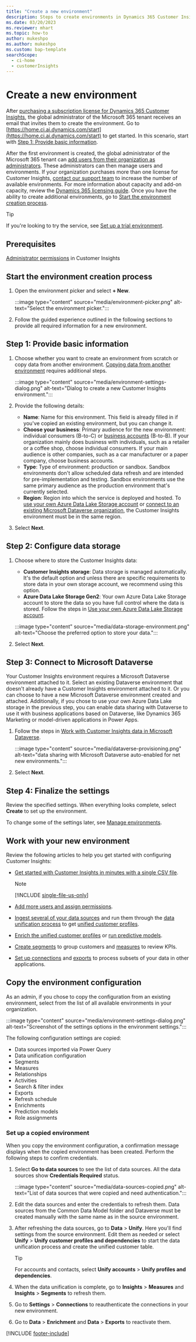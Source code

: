 ```yaml
---
title: "Create a new environment"
description: Steps to create environments in Dynamics 365 Customer Insights.
ms.date: 03/20/2023
ms.reviewer: mhart
ms.topic: how-to
author: mukeshpo
ms.author: mukeshpo
ms.custom: bap-template
searchScope: 
  - ci-home
  - customerInsights
---
```


# Create a new environment

After [purchasing a subscription license for Dynamics 365 Customer Insights](paid-license.md), the global administrator of the Microsoft 365 tenant receives an email that invites them to create the environment. Go to [https://home.ci.ai.dynamics.com/start](https://home.ci.ai.dynamics.com/start) to get started. In this scenario, start with [Step 1: Provide basic information](#step-1-provide-basic-information).

After the first environment is created, the global administrator of the Microsoft 365 tenant can [add users from their organization as administrators](permissions.md). These administrators can then manage users and environments. If your organization purchases more than one license for Customer Insights, [contact our support team](https://go.microsoft.com/fwlink/?linkid=2079641) to increase the number of available environments. For more information about capacity and add-on capacity, review the [Dynamics 365 licensing guide](https://go.microsoft.com/fwlink/?LinkId=866544). Once you have the ability to create additional environments, go to [Start the environment creation process](#start-the-environment-creation-process).

> [!TIP]
> If you're looking to try the service, see [Set up a trial environment](trial-signup.md).

## Prerequisites

[Administrator permissions](permissions.md) in Customer Insights

## Start the environment creation process

1. Open the environment picker and select **+ New**.
  
   :::image type="content" source="media/environment-picker.png" alt-text="Select the environment picker.":::

1. Follow the guided experience outlined in the following sections to provide all required information for a new environment.

## Step 1: Provide basic information

1. Choose whether you want to create an environment from scratch or copy data from another environment. [Copying data from another environment](#copy-the-environment-configuration) requires additional steps.

   :::image type="content" source="media/environment-settings-dialog.png" alt-text="Dialog to create a new Customer Insights environment.":::

1. Provide the following details:

   - **Name**: Name for this environment. This field is already filled in if you've copied an existing environment, but you can change it.
   - **Choose your business**: Primary audience for the new environment: individual consumers (B-to-C) or [business accounts](work-with-business-accounts.md) (B-to-B). If your organization mainly does business with individuals, such as a retailer or a coffee shop, choose individual consumers. If your main audience is other companies, such as a car manufacturer or a paper company, choose business accounts.
   - **Type**: Type of environment: production or sandbox. Sandbox environments don't allow scheduled data refresh and are intended for pre-implementation and testing. Sandbox environments use the same primary audience as the production environment that's currently selected.
   - **Region**: Region into which the service is deployed and hosted. To [use your own Azure Data Lake Storage account](own-data-lake-storage.md) or [connect to an existing Microsoft Dataverse organization](customer-insights-dataverse.md), the Customer Insights environment must be in the same region.

1. Select **Next**.

## Step 2: Configure data storage

1. Choose where to store the Customer Insights data:

   - **Customer Insights storage**: Data storage is managed automatically. It's the default option and unless there are specific requirements to store data in your own storage account, we recommend using this option.
   - **Azure Data Lake Storage Gen2**: Your own Azure Data Lake Storage account to store the data so you have full control where the data is stored. Follow the steps in [Use your own Azure Data Lake Storage account](own-data-lake-storage.md).

   :::image type="content" source="media/data-storage-environment.png" alt-text="Choose the preferred option to store your data.":::

1. Select **Next**.

## Step 3: Connect to Microsoft Dataverse

Your Customer Insights environment requires a Microsoft Dataverse environment attached to it. Select an existing Dataverse environment that doesn't already have a Customer Insights environment attached to it. Or you can choose to have a new Microsoft Dataverse environment created and attached. Additionally, if you chose to use your own Azure Data Lake storage in the previous step, you can enable data sharing with Dataverse to use it with business applications based on Dataverse, like Dynamics 365 Marketing or model-driven applications in Power Apps.

1. Follow the steps in [Work with Customer Insights data in Microsoft Dataverse](customer-insights-dataverse.md).

   :::image type="content" source="media/dataverse-provisioning.png" alt-text="data sharing with Microsoft Dataverse auto-enabled for net new environments.":::

1. Select **Next**.

## Step 4: Finalize the settings

Review the specified settings. When everything looks complete, select **Create** to set up the environment.

To change some of the settings later, see [Manage environments](manage-environments.md).

## Work with your new environment

Review the following articles to help you get started with configuring Customer Insights:

- [Get started with Customer Insights in minutes with a single CSV file](data-sources-single.md).

  > [!NOTE]
  > [!INCLUDE [single-file-us-only](includes/single-file-us-only.md)]

- [Add more users and assign permissions](permissions.md).
- [Ingest several of your data sources](data-sources.md) and run them through the [data unification process](data-unification.md) to get [unified customer profiles](customer-profiles.md).
- [Enrich the unified customer profiles](enrichment-hub.md) or [run predictive models](predictions.md).
- [Create segments](segments.md) to group customers and [measures](measures.md) to review KPIs.
- [Set up connections](connections.md) and [exports](export-manage.md) to process subsets of your data in other applications.

## Copy the environment configuration

As an admin, if you chose to copy the configuration from an existing environment, select from the list of all available environments in your organization.

:::image type="content" source="media/environment-settings-dialog.png" alt-text="Screenshot of the settings options in the environment settings.":::

The following configuration settings are copied:

- Data sources imported via Power Query
- Data unification configuration
- Segments
- Measures
- Relationships
- Activities
- Search & filter index
- Exports
- Refresh schedule
- Enrichments
- Prediction models
- Role assignments

### Set up a copied environment

When you copy the environment configuration, a confirmation message displays when the copied environment has been created. Perform the following steps to confirm credentials.

1. Select **Go to data sources** to see the list of data sources. All the data sources show **Credentials Required** status.

   :::image type="content" source="media/data-sources-copied.png" alt-text="List of data sources that were copied and need authentication.":::

1. Edit the data sources and enter the credentials to refresh them. Data sources from the Common Data Model folder and Dataverse must be created manually with the same name as in the source environment.

1. After refreshing the data sources, go to **Data** > **Unify**. Here you'll find settings from the source environment. Edit them as needed or select **Unify** > **Unify customer profiles and dependencies** to start the data unification process and create the unified customer table.

   > [!TIP]
   > For accounts and contacts, select **Unify accounts** > **Unify profiles and dependencies**.

1. When the data unification is complete, go to **Insights** > **Measures** and **Insights** > **Segments** to refresh them.

1. Go to **Settings** > **Connections** to reauthenticate the connections in your new environment.

1. Go to **Data** > **Enrichment** and **Data** > **Exports** to reactivate them.

[!INCLUDE [footer-include](includes/footer-banner.md)]
